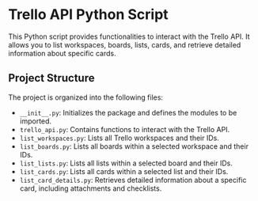 # Trello API Python Script

This Python script provides functionalities to interact with the Trello API. It allows you to list workspaces, boards, lists, cards, and retrieve detailed information about specific cards.

## Project Structure

The project is organized into the following files:

- `__init__.py`: Initializes the package and defines the modules to be imported.
- `trello_api.py`: Contains functions to interact with the Trello API.
- `list_workspaces.py`: Lists all Trello workspaces and their IDs.
- `list_boards.py`: Lists all boards within a selected workspace and their IDs.
- `list_lists.py`: Lists all lists within a selected board and their IDs.
- `list_cards.py`: Lists all cards within a selected list and their IDs.
- `list_card_details.py`: Retrieves detailed information about a specific card, including attachments and checklists.

